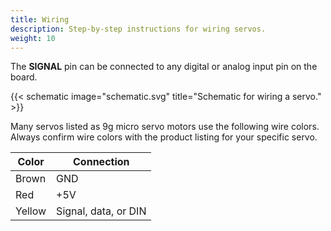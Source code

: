 ```yaml
---
title: Wiring
description: Step-by-step instructions for wiring servos.
weight: 10
---
```


The **SIGNAL** pin can be connected to any digital or analog input pin on the board.

{{< schematic image="schematic.svg" title="Schematic for wiring a servo." >}}

Many servos listed as 9g micro servo motors use the following wire colors. Always confirm wire colors with the product listing for your specific servo.

| Color  | Connection           |
| ------ | -------------------- |
| Brown  | GND                  |
| Red    | +5V                  |
| Yellow | Signal, data, or DIN |
